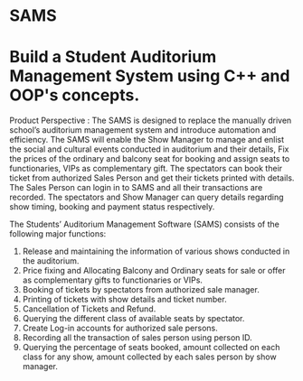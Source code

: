 # SAMS
# Build a Student Auditorium Management System using C++ and OOP's concepts.
Product Perspective : 
The SAMS is designed to replace the manually driven school’s auditorium 
management system and introduce automation and efficiency. The SAMS will 
enable the Show Manager to manage and enlist the social and cultural events conducted in 
auditorium and their details, Fix the prices of the ordinary and balcony seat for 
booking and assign seats to functionaries, VIPs as complementary gift. The 
spectators can book their ticket from authorized Sales Person and get their tickets printed 
with details. The Sales Person can login in to SAMS and all their transactions are recorded. 
The spectators and Show Manager can query details regarding show timing, booking and 
payment status respectively. 

The Students’ Auditorium Management Software (SAMS) consists of the following 
major functions: 
1. Release and maintaining the information of various shows conducted in 
the auditorium. 
2. Price fixing and Allocating Balcony and Ordinary seats for sale or offer as 
complementary gifts to functionaries or VIPs. 
3. Booking of tickets by spectators from authorized sale manager. 
4. Printing of tickets with show details and ticket number. 
5. Cancellation of Tickets and Refund. 
6. Querying the different class of available seats by spectator. 
7. Create Log-in accounts for authorized sale persons. 
8. Recording all the transaction of sales person using person ID. 
9. Querying the percentage of seats booked, amount collected on each 
class for any show, amount collected by each sales person by show 
manager. 



